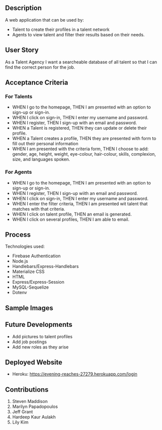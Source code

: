 ## Description
A web application that can be used by: 
- Talent to create their profiles in a talent network 
- Agents to view talent and filter their results based on their needs. 
## User Story
As a Talent Agency I want a searcheable database of all talent so that I can find the correct person for the job.
## Acceptance Criteria 
### For Talents
- WHEN I go to the homepage, THEN I am presented with an option to sign-up or sign-in. 
- WHEN I click on sign-in, THEN I enter my username and password. 
- WHEN I register, THEN I sign-up with an email and password.
- WHEN a Talent is registered, THEN they can update or delete their profile. 
- WHEN a Talent creates a profile, THEN they are presented with form to fill out their personal information  
- WHEN I am presented with the criteria form, THEN I choose to add: gender, age, height, weight, eye-colour, hair-colour, skills, complexion, size, and languages spoken.
### For Agents
- WHEN I go to the homepage, THEN I am presented with an option to sign-up or sign-in. 
- WHEN I register, THEN I sign-up wiith an email and password. 
- WHEN I click on sign-in, THEN I enter my username and password. 
- WHEN I enter the filter criteria, THEN I am presented wit talent that matches with that criteria. 
- WHEN I click on talent profile, THEN an email is generated.
- WHEN I click on several profiles, THEN I am able to email. 
## Process
Technologies used: 
- Firebase Authentication 
- Node.js
- Handlebars/Express-Handlebars
- Materialize CSS 
- HTML
- Express/Express-Session
- MySQL-Sequelize
- Dotenv
## Sample Images 

## Future Developments 
- Add pictures to talent profiles 
- Add job postings 
- Add new roles as they arise
## Deployed Website 
- Heroku: https://evening-reaches-27279.herokuapp.com/login
## Contributions 
1. Steven Maddison 
2. Marilyn Papadopoulos 
3. Jeff Grant 
4. Hardeep Kaur Aulakh
5. Lily Kim 

